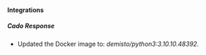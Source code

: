 #### Integrations
##### Cado Response
- Updated the Docker image to: *demisto/python3:3.10.10.48392*.
